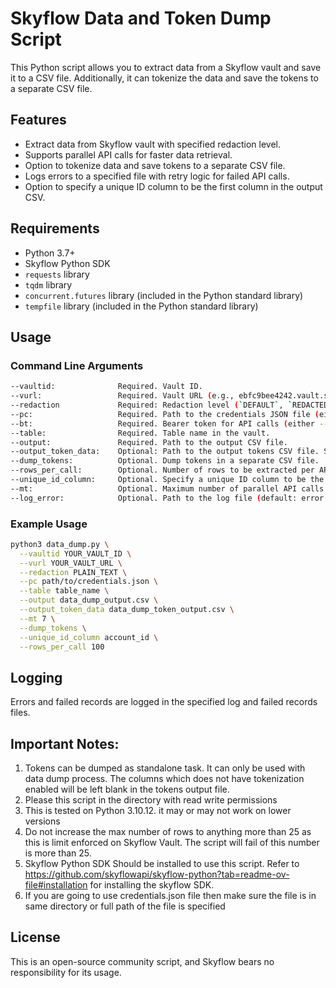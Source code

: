 # Skyflow Data and Token Dump Script

This Python script allows you to extract data from a Skyflow vault and save it to a CSV file. Additionally, it can tokenize the data and save the tokens to a separate CSV file.

## Features

- Extract data from Skyflow vault with specified redaction level.
- Supports parallel API calls for faster data retrieval.
- Option to tokenize data and save tokens to a separate CSV file.
- Logs errors to a specified file with retry logic for failed API calls.
- Option to specify a unique ID column to be the first column in the output CSV.

## Requirements

- Python 3.7+
- Skyflow Python SDK
- `requests` library
- `tqdm` library
- `concurrent.futures` library (included in the Python standard library)
- `tempfile` library (included in the Python standard library)

## Usage

### Command Line Arguments

```sh
--vaultid:              Required. Vault ID.
--vurl:                 Required. Vault URL (e.g., ebfc9bee4242.vault.skyflowapis.com).
--redaction             Required: Redaction level (`DEFAULT`, `REDACTED`, `MASKED`, `PLAIN_TEXT`).
--pc:                   Required. Path to the credentials JSON file (either --pc or --bt must be specified).
--bt:                   Required. Bearer token for API calls (either --pc or --bt must be specified).
--table:                Required. Table name in the vault.
--output:               Required. Path to the output CSV file.
--output_token_data:    Optional: Path to the output tokens CSV file. Should only be used with --dump_tokens parameter.
--dump_tokens:          Optional. Dump tokens in a separate CSV file.
--rows_per_call:        Optional. Number of rows to be extracted per API call (default: 25).
--unique_id_column:     Optional. Specify a unique ID column to be the first column in the output CSV
--mt:                   Optional. Maximum number of parallel API calls (default: 5, max: 7).
--log_error:            Optional. Path to the log file (default: error.log).
```


### Example Usage

```bash
python3 data_dump.py \
  --vaultid YOUR_VAULT_ID \
  --vurl YOUR_VAULT_URL \
  --redaction PLAIN_TEXT \
  --pc path/to/credentials.json \
  --table table_name \
  --output data_dump_output.csv \
  --output_token_data data_dump_token_output.csv \
  --mt 7 \
  --dump_tokens \
  --unique_id_column account_id \
  --rows_per_call 100
```

## Logging

Errors and failed records are logged in the specified log and failed records files.

## Important Notes:

1. Tokens can be dumped as standalone task. It can only be used with data dump process. The columns which does not have tokenization enabled will be left blank in the tokens output file.
2. Please this script in the directory with read write permissions
2. This is tested on Python 3.10.12. it may or may not work on lower versions
3. Do not increase the max number of rows to anything more than 25 as this is limit enforced on Skyflow Vault. The script will fail of this number is more than 25.
4. Skyflow Python SDK Should be installed to use this script. Refer to https://github.com/skyflowapi/skyflow-python?tab=readme-ov-file#installation for installing the skyflow SDK.
5. If you are going to use credentials.json file then make sure the file is in same directory or full path of the file is specified

## License

This is an open-source community script, and Skyflow bears no responsibility for its usage.


